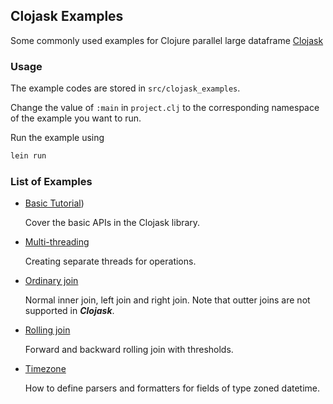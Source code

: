 ## Clojask Examples

Some commonly used examples for Clojure parallel large dataframe [Clojask](https://github.com/clojure-finance/clojask)

### Usage

The example codes are stored in `src/clojask_examples`.

Change the value of `:main` in `project.clj` to the corresponding namespace of the example you want to run.

Run the example using 

```bash
lein run
```

### List of Examples

- [Basic Tutorial](https://github.com/clojure-finance/clojask-examples/blob/main/src/clojask_examples/basic_tutorial.clj))

  Cover the basic APIs in the Clojask library.

- [Multi-threading](https://github.com/clojure-finance/clojask-examples/blob/main/src/clojask_examples/multi-threading.clj)

  Creating separate threads for operations.

- [Ordinary join](https://github.com/clojure-finance/clojask-examples/blob/main/src/clojask_examples/ordinary_join.clj)

  Normal inner join, left join and right join. Note that outter joins are not supported in ***Clojask***.

- [Rolling join](https://github.com/clojure-finance/clojask-examples/blob/main/src/clojask_examples/rolling_join.clj)

  Forward and backward rolling join with thresholds.

- [Timezone](https://github.com/clojure-finance/clojask-examples/blob/main/src/clojask_examples/timezone.clj)

  How to define parsers and formatters for fields of type zoned datetime.

  
